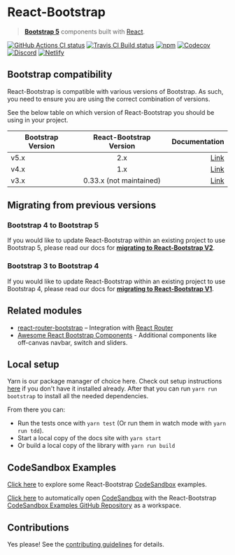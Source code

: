 # React-Bootstrap

> **[Bootstrap 5][bootstrap]** components built with [React][react].

[![GitHub Actions CI status][gh-actions-badge]][gh-actions]
[![Travis CI Build status][travis-badge]][travis]
[![npm][npm-badge]][npm]
[![Codecov][codecov-badge]][codecov]
[![Discord][discord-badge]][discord]
[![Netlify][netlify-badge]][netlify]

## Bootstrap compatibility

React-Bootstrap is compatible with various versions of Bootstrap.  As such, you need to ensure you are using the correct combination of versions.  

See the below table on which version of React-Bootstrap you should be using in your project.

| Bootstrap Version | React-Bootstrap Version | Documentation |
| ------------- |:-------------:| -----:|
| v5.x | 2.x | [Link][v5-documentation] |
| v4.x | 1.x | [Link][v4-documentation] |
| v3.x | 0.33.x (not maintained) | [Link][v3-documentation] |

## Migrating from previous versions

### Bootstrap 4 to Bootstrap 5

If you would like to update React-Bootstrap within an existing project to use Bootstrap 5, please read our docs for **[migrating to React-Bootstrap V2][v5-migration]**.

### Bootstrap 3 to Bootstrap 4

If you would like to update React-Bootstrap within an existing project to use Bootstrap 4, please read our docs for **[migrating to React-Bootstrap V1][v4-migration]**.

## Related modules

- [react-router-bootstrap][react-router-bootstrap] – Integration with [React Router][react-router]
- [Awesome React Bootstrap Components][awesome-react-bootstrap-components] - Additional components like off-canvas navbar, switch and sliders.

## Local setup

Yarn is our package manager of choice here. Check out setup
instructions [here](https://yarnpkg.com/en/docs/install) if you don't have it installed already.
After that you can run `yarn run bootstrap` to install all the needed dependencies.

From there you can:

- Run the tests once with `yarn test` (Or run them in watch mode with `yarn run tdd`).
- Start a local copy of the docs site with `yarn start`
- Or build a local copy of the library with `yarn run build`

## CodeSandbox Examples

[Click here](https://github.com/react-bootstrap/code-sandbox-examples) to explore some React-Bootstrap [CodeSandbox](https://codesandbox.io/) examples.

[Click here](https://codesandbox.io/s/github/react-bootstrap/code-sandbox-examples/tree/master/basic) to automatically open [CodeSandbox](https://codesandbox.io/) with the React-Bootstrap [CodeSandbox Examples GitHub Repository](https://github.com/react-bootstrap/code-sandbox-examples) as a workspace.

## Contributions

Yes please! See the [contributing guidelines][contributing] for details.

[bootstrap]: https://getbootstrap.com/
[react]: https://reactjs.org/
[v5-documentation]: https://react-bootstrap.github.io
[v5-migration]: https://react-bootstrap.github.io/migrating
[v4-documentation]: https://react-bootstrap-v4.netlify.app
[v4-migration]: https://react-bootstrap-v4.netlify.app/migrating
[v3-documentation]: https://react-bootstrap-v3.netlify.app
[contributing]: CONTRIBUTING.md
[travis-badge]: https://travis-ci.org/react-bootstrap/react-bootstrap.svg?branch=master
[travis]: https://travis-ci.org/react-bootstrap/react-bootstrap
[npm-badge]: https://badge.fury.io/js/react-bootstrap.svg
[npm]: http://badge.fury.io/js/react-bootstrap
[react-router-bootstrap]: https://github.com/react-bootstrap/react-router-bootstrap
[react-router]: https://github.com/reactjs/react-router
[react-bootstrap-extended]: https://github.com/rbalicki2/react-bootstrap-extended
[awesome-react-bootstrap-components]: https://github.com/Hermanya/awesome-react-bootstrap-components
[codecov-badge]: https://img.shields.io/codecov/c/github/react-bootstrap/react-bootstrap/master.svg
[codecov]: https://codecov.io/gh/react-bootstrap/react-bootstrap
[discord-badge]: https://img.shields.io/badge/Discord-Join%20chat%20%E2%86%92-738bd7.svg
[discord]: https://discord.gg/AKfs9vpvRW
[netlify-badge]: https://api.netlify.com/api/v1/badges/f09d443f-11b2-4454-812b-0645aeaca824/deploy-status
[netlify]: https://app.netlify.com/sites/react-bootstrap/deploys
[gh-actions-badge]: https://github.com/react-bootstrap/react-bootstrap/workflows/CI/badge.svg
[gh-actions]: https://github.com/react-bootstrap/react-bootstrap/actions
